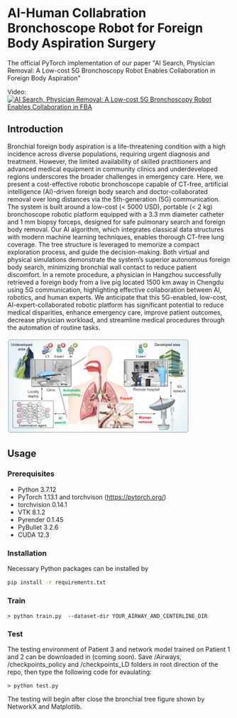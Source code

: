 # AI-Human Collabration Bronchoscope Robot for Foreign Body Aspiration Surgery 

The official PyTorch implementation of our paper "AI Search, Physician Removal: A Low-cost 5G Bronchoscopy Robot Enables Collaboration in Foreign Body Aspiration"

Video:
[![AI Search, Physician Removal: A Low-cost 5G Bronchoscopy Robot Enables Collaboration in FBA](https://img.youtube.com/vi/cimMRYJC7xk/maxresdefault.jpg)](https://youtu.be/cimMRYJC7xk?si=RBZLCcQCRZAKQPJ4 "AI Search, Physician Removal: A Low-cost 5G Bronchoscopy Robot Enables Collaboration in FBA")

## Introduction

Bronchial foreign body aspiration is a life-threatening condition with a high incidence across diverse populations, requiring urgent diagnosis and treatment. However, the limited availability of skilled practitioners and advanced medical equipment in community clinics and underdeveloped regions underscores the broader challenges in emergency care. Here, we present a cost-effective robotic bronchoscope capable of CT-free, artificial intelligence (AI)-driven foreign body search and doctor-collaborated removal over long distances via the 5th-generation (5G) communication. The system is built around a low-cost (< 5000 USD), portable (< 2 kg) bronchoscope robotic platform equipped with a 3.3 mm diameter catheter and 1 mm biopsy forceps, designed for safe pulmonary search and foreign body removal. Our AI algorithm, which integrates classical data structures with modern machine learning techniques, enables thorough CT-free lung coverage. The tree structure is leveraged to memorize a compact exploration process, and guide the decision-making. Both virtual and physical simulations demonstrate the system’s superior autonomous foreign body search, minimizing bronchial wall contact to reduce patient discomfort. In a remote procedure, a physician in Hangzhou successfully retrieved a foreign body from a live pig located 1500 km away in Chengdu using 5G communication, highlighting effective collaboration between AI, robotics, and human experts. We anticipate that this 5G-enabled, low-cost, AI-expert-collaborated robotic platform has significant potential to reduce medical disparities, enhance emergency care, improve patient outcomes, decrease physician workload, and streamline medical procedures through the automation of routine tasks.

<img src="figs/teaser.png#pic_left" alt="avatar" style="zoom:40%;" />

## Usage

### Prerequisites
* Python 3.7.12
* PyTorch 1.13.1 and torchvison (https://pytorch.org/)
* torchvision 0.14.1
* VTK 8.1.2
* Pyrender 0.1.45
* PyBullet 3.2.6
* CUDA 12.3


### Installation

Necessary Python packages can be installed by

```bash
pip install -r requirements.txt
```

### Train
```
> python train.py  --dataset-dir YOUR_AIRWAY_AND_CENTERLINE_DIR
```

### Test
The testing environment of Patient 3 and network model trained on Patient 1 and 2 can be downloaded in (coming soon). Save /Airways, /checkpoints_policy and /checkpoints_LD folders in root direction of the repo, then type the following code for evaulating:

```
> python test.py
```
The testing will begin after close the bronchial tree figure shown by NetworkX and Matplotlib.
